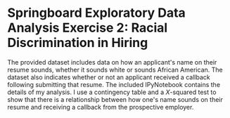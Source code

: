 # Springboard Exploratory Data Analysis Exercise 2: Racial Discrimination in Hiring

The provided dataset includes data on how an applicant's name on their resume sounds, whether it sounds white or sounds African American.
The dataset also indicates whether or not an applicant received a callback following submitting that resume. The included IPyNotebook
contains the details of my analysis. I use a contingency table and a $X$-squared test to show that there is a relationship between how
one's name sounds on their resume and receiving a callback from the prospective employer.
